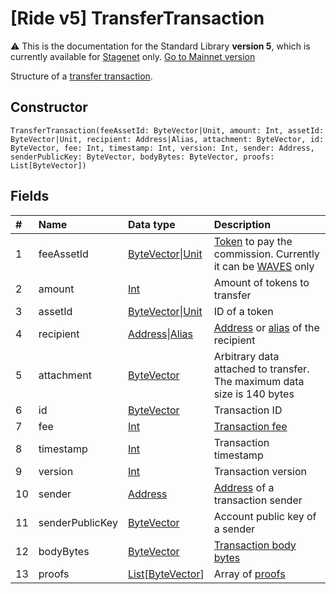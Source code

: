 # [Ride v5] TransferTransaction

:warning: This is the documentation for the Standard Library **version 5**, which is currently available for [Stagenet](/en/blockchain/blockchain-network/) only. [Go to Mainnet version](/en/ride/structures/transaction-structures/transfer-transaction)

Structure of a [transfer transaction](/en/blockchain/transaction-type/transfer-transaction).

## Constructor

``` ride
TransferTransaction(feeAssetId: ByteVector|Unit, amount: Int, assetId: ByteVector|Unit, recipient: Address|Alias, attachment: ByteVector, id: ByteVector, fee: Int, timestamp: Int, version: Int, sender: Address, senderPublicKey: ByteVector, bodyBytes: ByteVector, proofs: List[ByteVector])
```

## Fields

| # | Name | Data type | Description |
| :--- | :--- | :--- | :--- |
| 1 | feeAssetId | [ByteVector](/en/ride/v5/data-types/byte-vector)&#124;[Unit](/en/ride/v5/data-types/unit) | [Token](/en/blockchain/token/) to pay the commission. Currently it can be [WAVES](/en/blockchain/token/waves) only |
| 2 | amount | [Int](/en/ride/v5/data-types/int) | Amount of tokens to transfer |
| 3 | assetId | [ByteVector](/en/ride/v5/data-types/byte-vector)&#124;[Unit](/en/ride/v5/data-types/unit) | ID of a token |
| 4 | recipient | [Address](/en/ride/v5/structures/common-structures/address)&#124;[Alias](/en/ride/v5/structures/common-structures/alias) | [Address](/en/blockchain/account/address) or [alias](/en/blockchain/account/alias) of the recipient |
| 5 | attachment | [ByteVector](/en/ride/v5/data-types/byte-vector) | Arbitrary data attached to transfer.<br>The maximum data size is 140 bytes |
| 6 | id | [ByteVector](/en/ride/v5/data-types/byte-vector) | Transaction ID |
| 7 | fee | [Int](/en/ride/v5/data-types/int) | [Transaction fee](/en/blockchain/transaction/transaction-fee) |
| 8 | timestamp | [Int](/en/ride/v5/data-types/int) | Transaction timestamp |
| 9 | version | [Int](/en/ride/v5/data-types/int) | Transaction version |
| 10 | sender | [Address](/en/ride/v5/structures/common-structures/address) | [Address](/en/blockchain/account/address) of a transaction sender |
| 11 | senderPublicKey | [ByteVector](/en/ride/v5/data-types/byte-vector) | Account public key of a sender |
| 12 | bodyBytes | [ByteVector](/en/ride/v5/data-types/byte-vector) | [Transaction body bytes](/en/blockchain/glossary#t) |
| 13 | proofs | [List](/en/ride/v5/data-types/list)[[ByteVector](/en/ride/v5/data-types/byte-vector)] | Array of [proofs](/en/blockchain/transaction/transaction-proof) |
